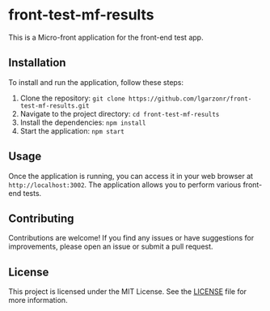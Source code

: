 # front-test-mf-results

This is a Micro-front application for the front-end test app.

## Installation

To install and run the application, follow these steps:

1. Clone the repository: `git clone https://github.com/lgarzonr/front-test-mf-results.git`
2. Navigate to the project directory: `cd front-test-mf-results`
3. Install the dependencies: `npm install`
4. Start the application: `npm start`

## Usage

Once the application is running, you can access it in your web browser at `http://localhost:3002`. The application allows you to perform various front-end tests.

## Contributing

Contributions are welcome! If you find any issues or have suggestions for improvements, please open an issue or submit a pull request.

## License

This project is licensed under the MIT License. See the [LICENSE](LICENSE) file for more information.
